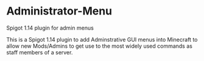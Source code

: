 # Administrator-Menu
Spigot 1.14 plugin for admin menus

This is a Spigot 1.14 plugin to add Adminstrative GUI menus into Minecraft to allow new Mods/Admins to get use to the most
widely used commands as staff members of a server.
